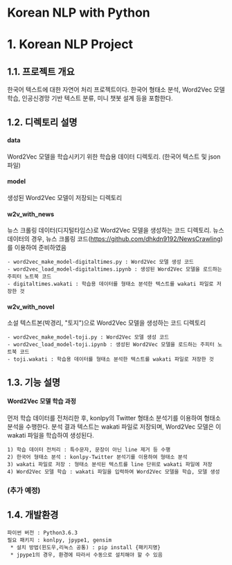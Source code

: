Korean NLP with Python
======================
# 1. Korean NLP Project
## 1.1. 프로젝트 개요
한국어 텍스트에 대한 자연어 처리 프로젝트이다. 한국어 형태소 분석, Word2Vec 모델 학습, 인공신경망 기반 텍스트 분류, 미니 챗봇 설계 등을 포함한다.

## 1.2. 디렉토리 설명
#### data
Word2Vec 모델을 학습시키기 위한 학습용 데이터 디렉토리. (한국어 텍스트 및 json 파일)
    
#### model
생성된 Word2Vec 모델이 저장되는 디렉토리

#### w2v_with_news
뉴스 크롤링 데이터(디지털타임스)로 Word2Vec 모델을 생성하는 코드 디렉토리. 뉴스 데이터의 경우, 뉴스 크롤링 코드(https://github.com/dhkdn9192/NewsCrawling)를 이용하여 준비하였음

    - word2vec_make_model-digitaltimes.py : Word2Vec 모델 생성 코드
    - word2vec_load_model-digitaltimes.ipynb : 생성된 Word2Vec 모델을 로드하는 주피터 노트북 코드
    - digitaltimes.wakati : 학습용 데이터를 형태소 분석한 텍스트를 wakati 파일로 저장한 것
    
#### w2v_with_novel
소설 텍스트본(박경리, "토지")으로 Word2Vec 모델을 생성하는 코드 디렉토리

    - word2vec_make_model-toji.py : Word2Vec 모델 생성 코드
    - word2vec_load_model-toji.ipynb : 생성된 Word2Vec 모델을 로드하는 주피터 노트북 코드
    - toji.wakati : 학습용 데이터를 형태소 분석한 텍스트를 wakati 파일로 저장한 것

## 1.3. 기능 설명
#### Word2Vec 모델 학습 과정
먼저 학습 데이터를 전처리한 후, konlpy의 Twitter 형태소 분석기를 이용하여 형태소 분석을 수행한다. 분석 결과 텍스트는 wakati 파일로 저장되며,
Word2Vec 모델은 이 wakati 파일을 학습하여 생성된다.

    1) 학습 데이터 전처리 : 특수문자, 문장이 아닌 line 제거 등 수행
    2) 한국어 형태소 분석 : konlpy-Twitter 분석기를 이용하여 형태소 분석
    3) wakati 파일로 저장 : 형태소 분석된 텍스트를 line 단위로 wakati 파일에 저장
    4) Word2Vec 모델 학습 : wakati 파일을 입력하여 Word2Vec 모델을 학습, 모델 생성 
    

### (추가 예정)

## 1.4. 개발환경
    파이썬 버전 : Python3.6.3
    필요 패키지 : konlpy, jpype1, gensim
     * 설치 방법(윈도우,리눅스 공통) : pip install {패키지명}
     * jpype1의 경우, 환경에 따라서 수동으로 설치해야 할 수 있음

